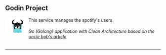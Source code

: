 ## Godin Project
<img align="left" width="15%" src="https://github.com/praiakov/godin-project/blob/main/godin.png">

This service manages the spotify's users.
###### Go (Golang) application with Clean Architecture based on the [uncle bob's article](https://blog.cleancoder.com/uncle-bob/2012/08/13/the-clean-architecture.html)

---
